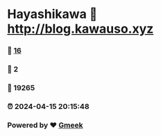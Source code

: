 # Hayashikawa :link: http://blog.kawauso.xyz 
### :page_facing_up: [16](http://blog.kawauso.xyz/tag.html) 
### :speech_balloon: 2 
### :hibiscus: 19265 
### :alarm_clock: 2024-04-15 20:15:48 
### Powered by :heart: [Gmeek](https://github.com/Meekdai/Gmeek)
